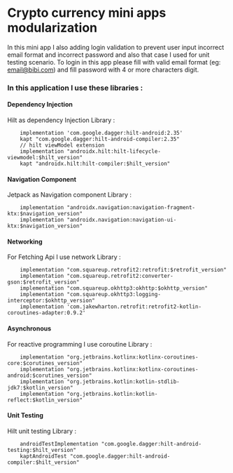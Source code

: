 # Crypto currency mini apps modularization

In this mini app I also adding login validation to prevent user input incorrect email format and incorrect password and also that case I used for unit testing scenario.
To login in this app please fill with valid email format (eg: email@bibi.com) and fill password with 4 or more characters digit.
### In this application I use these libraries :

#### Dependency Injection
Hilt as dependency Injection
Library :
```
    implementation 'com.google.dagger:hilt-android:2.35'
    kapt "com.google.dagger:hilt-android-compiler:2.35"
    // hilt viewModel extension
    implementation "androidx.hilt:hilt-lifecycle-viewmodel:$hilt_version"
    kapt "androidx.hilt:hilt-compiler:$hilt_version"
```

####  Navigation Component
Jetpack as Navigation component
Library :
```
    implementation "androidx.navigation:navigation-fragment-ktx:$navigation_version"
    implementation "androidx.navigation:navigation-ui-ktx:$navigation_version"
```
####  Networking
For Fetching Api I use network
Library :
```
    implementation "com.squareup.retrofit2:retrofit:$retrofit_version"
    implementation "com.squareup.retrofit2:converter-gson:$retrofit_version"
    implementation "com.squareup.okhttp3:okhttp:$okhttp_version"
    implementation "com.squareup.okhttp3:logging-interceptor:$okhttp_version"
    implementation 'com.jakewharton.retrofit:retrofit2-kotlin-coroutines-adapter:0.9.2'
```

#### Asynchronous
For reactive programming I use coroutine
Library :
```
    implementation "org.jetbrains.kotlinx:kotlinx-coroutines-core:$corutines_version"
    implementation "org.jetbrains.kotlinx:kotlinx-coroutines-android:$corutines_version"
    implementation "org.jetbrains.kotlin:kotlin-stdlib-jdk7:$kotlin_version"
    implementation "org.jetbrains.kotlin:kotlin-reflect:$kotlin_version"
```

####  Unit Testing
Hilt unit testing
Library :
```
    androidTestImplementation "com.google.dagger:hilt-android-testing:$hilt_version"
    kaptAndroidTest "com.google.dagger:hilt-android-compiler:$hilt_version"
```
